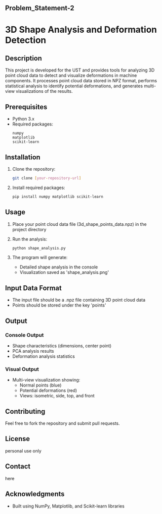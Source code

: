 ## Problem_Statement-2
# 3D Shape Analysis and Deformation Detection

## Description
This project is developed for the UST and provides tools for analyzing 3D point cloud data to detect and visualize deformations in machine components. It processes point cloud data stored in NPZ format, performs statistical analysis to identify potential deformations, and generates multi-view visualizations of the results.

## Prerequisites
- Python 3.x
- Required packages:
  ```
  numpy
  matplotlib
  scikit-learn
  ```

## Installation
1. Clone the repository:
   ```bash
   git clone [your-repository-url]
   ```

2. Install required packages:
   ```bash
   pip install numpy matplotlib scikit-learn
   ```

## Usage
1. Place your point cloud data file (3d_shape_points_data.npz) in the project directory

2. Run the analysis:
   ```bash
   python shape_analysis.py
   ```

3. The program will generate:
   - Detailed shape analysis in the console
   - Visualization saved as 'shape_analysis.png'

## Input Data Format
- The input file should be a .npz file containing 3D point cloud data
- Points should be stored under the key 'points'

## Output
### Console Output
- Shape characteristics (dimensions, center point)
- PCA analysis results
- Deformation analysis statistics

### Visual Output
- Multi-view visualization showing:
  - Normal points (blue)
  - Potential deformations (red)
  - Views: isometric, side, top, and front

## Contributing
Feel free to fork the repository and submit pull requests.

## License
personal use only

## Contact
here

## Acknowledgments
- Built using NumPy, Matplotlib, and Scikit-learn libraries
